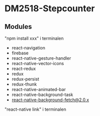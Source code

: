 # DM2518-Stepcounter

## Modules

"npm install xxx" i terminalen

- react-navigation
- firebase
- react-native-gesture-handler
- react-native-vector-icons
- react-redux
- redux
- redux-persist
- redux-thunk
- react-native-animated-bar
- react-native-background-task
- react-native-background-fetch@2.0.x


"react-native link" i terminalen